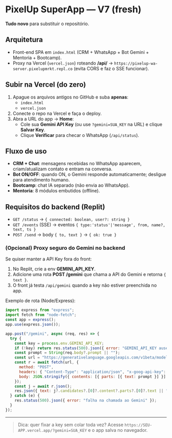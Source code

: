 # PixelUp SuperApp — V7 (fresh)

**Tudo novo** para substituir o repositório.

## Arquitetura
- Front-end SPA em `index.html` (CRM + WhatsApp + Bot Gemini + Mentoria + Bootcamp).
- Proxy na Vercel (`vercel.json`) roteando **/api/** → `https://pixelup-wa-server.pixelupmrkt.repl.co` (evita CORS e faz o SSE funcionar).

## Subir na Vercel (do zero)
1. Apague os arquivos antigos no GitHub e suba **apenas**:
   - `index.html`
   - `vercel.json`
2. Conecte o repo na Vercel e faça o deploy.
3. Abra a URL do app → **Home**:
   - Cole sua **Gemini API Key** (ou use `?gemini=SUA_KEY` na URL) e clique **Salvar Key**.
   - Clique **Verificar** para checar o WhatsApp (`/api/status`).

## Fluxo de uso
- **CRM + Chat**: mensagens recebidas no WhatsApp aparecem, criam/atualizam contato e entram na conversa.
- **Bot ON/OFF**: quando ON, o Gemini responde automaticamente; desligue para atendimento humano.
- **Bootcamp**: chat IA separado (não envia ao WhatsApp).
- **Mentoria**: 8 módulos embutidos (offline).

## Requisitos do backend (Replit)
- `GET /status` → `{ connected: boolean, user?: string }`
- `GET /events` (SSE) → eventos `{ type:'status'|'message', from, name?, text, ts }`
- `POST /send` → body `{ to, text }` → `{ ok: true }`

### (Opcional) Proxy seguro do Gemini no backend
Se quiser manter a API Key fora do front:
1. No Replit, crie a env **GEMINI_API_KEY**.
2. Adicione uma rota **POST /gemini** que chama a API do Gemini e retorna `{ text }`.
3. O front já testa `/api/gemini` quando a key não estiver preenchida no app.

Exemplo de rota (Node/Express):
```js
import express from "express";
import fetch from "node-fetch";
const app = express();
app.use(express.json());

app.post("/gemini", async (req, res) => {
  try {
    const key = process.env.GEMINI_API_KEY;
    if (!key) return res.status(500).json({ error: "GEMINI_API_KEY ausente" });
    const prompt = String(req.body?.prompt || "");
    const url = "https://generativelanguage.googleapis.com/v1beta/models/gemini-2.0-flash:generateContent";
    const r = await fetch(url, {
      method: "POST",
      headers: { "Content-Type": "application/json", "x-goog-api-key": key },
      body: JSON.stringify({ contents: [{ parts: [{ text: prompt }] }] })
    });
    const j = await r.json();
    res.json({ text: j?.candidates?.[0]?.content?.parts?.[0]?.text || "" });
  } catch (e) {
    res.status(500).json({ error: "falha na chamada ao Gemini" });
  }
});
```

---

> Dica: quer fixar a key sem colar toda vez? Acesse `https://SEU-APP.vercel.app/?gemini=SUA_KEY` e o app salva no navegador.
